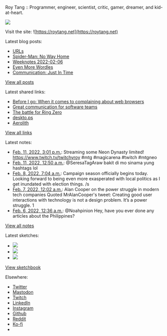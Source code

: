 Roy Tang :: Programmer, engineer, scientist, critic, gamer, dreamer, and kid-at-heart.

![](https://roytang.net/static/img/profile.jpg)

Visit the site: ![https://roytang.net](https://roytang.net)

Latest blog posts:

- [URLs](https://roytang.net/2022/02/urls/)
- [Spider-Man: No Way Home](https://roytang.net/2022/02/spider-man-no-way-home/)
- [Weeknotes 2022-02-06](https://roytang.net/2022/02/weeknotes-02-06/)
- [Even More Wordles](https://roytang.net/2022/02/more-wordles/)
- [Communication: Just In Time](https://roytang.net/2022/02/jit-comms/)

[View all posts](https://roytang.net/blog)

Latest shared links:

- [Before I go: When it comes to complaining about web browsers](https://roytang.net/2022/02/before-i-go-when-it-comes-to-complaining-about-web-browsers/)
- [Great communication for software teams](https://roytang.net/2022/02/great-communication-for-software-teams/)
- [The battle for Ring Zero](https://roytang.net/2022/02/53bffc4436680de15607f689fb2af44b/)
- [deskto.ps](https://roytang.net/2022/02/6e9b205ee41a243ea871b6c7af109f11/)
- [Aerolith](https://roytang.net/2022/02/d6348801753d1805ddb4af0f13784b4e/)

[View all links](https://roytang.net/links)

Latest notes:

- [Feb. 11, 2022, 3:01 p.m.](https://roytang.net/2022/02/1492031006601322504/): Streaming some Neon Dynasty limited! https://www.twitch.tv/twitchyroy #mtg #magicarena #twitch #mtgneo
- [Feb. 11, 2022, 12:50 a.m.](https://roytang.net/2022/02/1491816923234926592/): @SeresaTagAraw bakit di mo sinama yung hashtags lol
- [Feb. 8, 2022, 7:04 a.m.](https://roytang.net/2022/02/1490823883141701635/): Campaign season officially begins today. Looking forward to being even more exasperated with local politics as I get inundated with election things. /s
- [Feb. 7, 2022, 12:02 a.m.](https://roytang.net/2022/02/1490355191140339715/): Alan Cooper on the power struggle in modern tech companies Quoted MrAlanCooper&#x27;s tweet: Creating good user interactions with technology is not a design problem. It’s a power struggle. 1
- [Feb. 6, 2022, 12:36 a.m.](https://roytang.net/2022/02/1490001475904622592/): @Noahpinion Hey, have you ever done any articles about the Philippines?

[View all notes](https://roytang.net/notes)

Latest sketches:


- ![](https://roytang.net/media/cache/eb/6d/eb6d42690e16874c36049dccfd32b06d.jpg)
- ![](https://roytang.net/media/cache/6c/d5/6cd5b41f73d41026b3f65beeac28a6af.jpg)
- ![](https://roytang.net/media/cache/e5/da/e5da975ee2fed5a25dba802aa7d5ad1c.jpg)

[View sketchbook](https://roytang.net/albums/sketchbook)


Elsewhere:

- [Twitter](https://twitter.com/roytang)
- [Mastodon](https://mastodon.technology/@roytang)
- [Twitch](https://twitch.tv/twitchyroy)
- [LinkedIn](https://www.linkedin.com/in/roytang)
- [Instagram](https://instagram.com/roytang0400)
- [Github](https://github.com/roytang)
- [Reddit](https://reddit.com/u/hungryroy)
- [Ko-fi](https://ko-fi.com/roytang)
- [](mailto:hello@roytang.net)